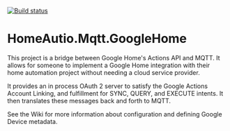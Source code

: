 [![Build status](https://ci.appveyor.com/api/projects/status/ct2i7to85k9n4ueh/branch/master?svg=true)](https://ci.appveyor.com/project/i8beef/homeautio-mqtt-googlehome/branch/master)

# HomeAutio.Mqtt.GoogleHome

This project is a bridge between Google Home's Actions API and MQTT. It allows for someone to implement a Google Home integration with their home automation project without needing a cloud service provider.

It provides an in process OAuth 2 server to satisfy the Google Actions Account Linking, and fulfillment for SYNC, QUERY, and EXECUTE intents. It then translates these messages back and forth to MQTT.

See the Wiki for more information about configuration and defining Google Device metadata.